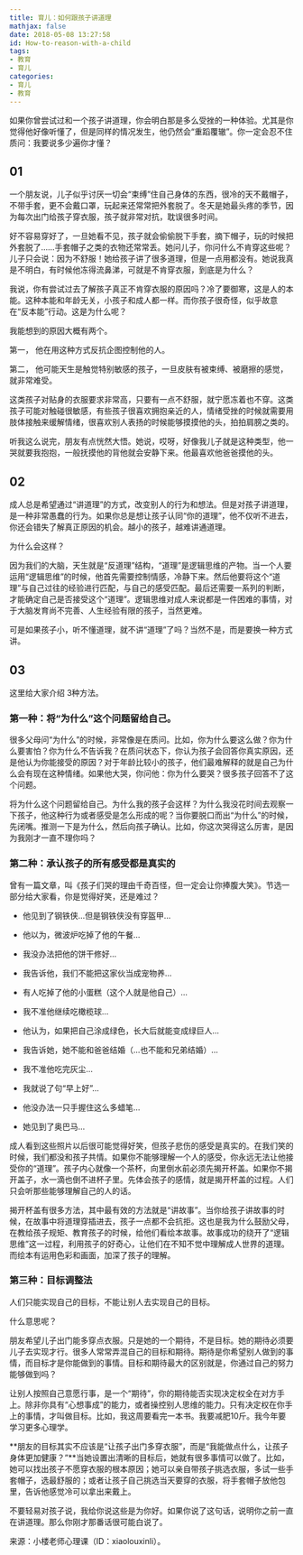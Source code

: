 ```yaml
---
title: 育儿：如何跟孩子讲道理
mathjax: false
date: 2018-05-08 13:27:58
id: How-to-reason-with-a-child
tags:
- 教育
- 育儿
categories:
- 育儿
- 教育
---
```


如果你曾尝试过和一个孩子讲道理，你会明白那是多么受挫的一种体验。尤其是你觉得他好像听懂了，但是同样的情况发生，他仍然会“重蹈覆辙”。你一定会忍不住质问：我要说多少遍你才懂？

<!---more--->

## 01

一个朋友说，儿子似乎讨厌一切会“束缚”住自己身体的东西，很冷的天不戴帽子，不带手套，更不会戴口罩，玩起来还常常把外套脱了。冬天是她最头疼的季节，因为每次出门给孩子穿衣服，孩子就非常对抗，耽误很多时间。

好不容易穿好了，一旦她看不见，孩子就会偷偷脱下手套，摘下帽子，玩的时候把外套脱了……手套帽子之类的衣物还常常丢。她问儿子，你问什么不肯穿这些呢？儿子只会说：因为不舒服！她给孩子讲了很多道理，但是一点用都没有。她说我真是不明白，有时候他冻得流鼻涕，可就是不肯穿衣服，到底是为什么？

我说，你有尝试过去了解孩子真正不肯穿衣服的原因吗？冷了要御寒，这是人的本能。这种本能和年龄无关，小孩子和成人都一样。而你孩子很奇怪，似乎故意在“反本能”行动。这是为什么呢？

我能想到的原因大概有两个。

第一，  他在用这种方式反抗企图控制他的人。

第二，  他可能天生是触觉特别敏感的孩子，一旦皮肤有被束缚、被磨擦的感觉，就非常难受。

这类孩子对贴身的衣服要求非常高，只要有一点不舒服，就宁愿冻着也不穿。这类孩子可能对触碰很敏感，有些孩子很喜欢拥抱亲近的人，情绪受挫的时候就需要用肢体接触来缓解情绪，很喜欢别人表扬的时候能够摸摸他的头，拍拍肩膀之类的。

听我这么说完，朋友有点恍然大悟。她说，哎呀，好像我儿子就是这种类型，他一哭就要我抱抱，一般抚摸他的背他就会安静下来。他最喜欢他爸爸摸他的头。

## 02

成人总是希望通过“讲道理”的方式，改变别人的行为和想法。但是对孩子讲道理，是一种非常愚蠢的行为。如果你总是想让孩子认同“你的道理”，他不仅听不进去，你还会错失了解真正原因的机会。越小的孩子，越难讲通道理。

 为什么会这样？

因为我们的大脑，天生就是“反道理”结构，“道理”是逻辑思维的产物。当一个人要运用“逻辑思维”的时候，他首先需要控制情感，冷静下来。然后他要将这个“道理”与自己过往的经验进行匹配，与自己的感受匹配。最后还需要一系列的判断，才能确定自己是否接受这个“道理”。逻辑思维对成人来说都是一件困难的事情，对于大脑发育尚不完善、人生经验有限的孩子，当然更难。 

可是如果孩子小，听不懂道理，就不讲“道理”了吗？当然不是，而是要换一种方式讲。

## 03

 这里给大家介绍 3种方法。

### 第一种：将“为什么”这个问题留给自己。

 很多父母问“为什么”的时候，非常像是在质问。比如，你为什么要这么做？你为什么要害怕？你为什么不告诉我？在质问状态下，你认为孩子会回答你真实原因，还是他认为你能接受的原因？对于年龄比较小的孩子，他们最难解释的就是自己为什么会有现在这种情绪。如果他大哭，你问他：你为什么要哭？很多孩子回答不了这个问题。

将为什么这个问题留给自己。为什么我的孩子会这样？为什么我没花时间去观察一下孩子，他这种行为或者感受是怎么形成的呢？当你要脱口而出“为什么”的时候，先闭嘴。推测一下是为什么，然后向孩子确认。比如，你这次哭得这么厉害，是因为我刚才一直不理你吗？

### 第二种：承认孩子的所有感受都是真实的

曾有一篇文章，叫《孩子们哭的理由千奇百怪，但一定会让你捧腹大笑》。节选一部分给大家看，你是觉得好笑，还是难过？

- 他见到了钢铁侠...但是钢铁侠没有穿盔甲...

- 他以为，微波炉吃掉了他的午餐...
- 我没办法把他的饼干修好...
- 我告诉他，我们不能把这家伙当成宠物养...
- 有人吃掉了他的小蛋糕（这个人就是他自己）...
- 我不准他继续吃橄榄球...
- 他认为，如果把自己涂成绿色，长大后就能变成绿巨人...
- 我告诉她，她不能和爸爸结婚（...也不能和兄弟结婚）...
- 我不准他吃完灰尘...
- 我就说了句“早上好”...
- 他没办法一只手握住这么多蜡笔...
- 她见到了奥巴马...

成人看到这些照片以后很可能觉得好笑，但孩子悲伤的感受是真实的。在我们笑的时候，我们都没和孩子共情。如果你不能够理解一个人的感受，你永远无法让他接受你的“道理”。孩子内心就像一个茶杯，向里倒水前必须先揭开杯盖。如果你不揭开盖子，水一滴也倒不进杯子里。先体会孩子的感情，就是揭开杯盖的过程。人们只会听那些能够理解自己的人的话。

揭开杯盖有很多方法，其中最有效的方法就是“讲故事”。当你给孩子讲故事的时候，在故事中将道理穿插进去，孩子一点都不会抗拒。这也是我为什么鼓励父母，在教给孩子规矩、教育孩子的时候，给他们看绘本故事。故事成功的绕开了“逻辑思维”这一过程，利用孩子的好奇心，让他们在不知不觉中理解成人世界的道理。而绘本有运用色彩和画面，加深了孩子的理解。

### 第三种：目标调整法

人们只能实现自己的目标，不能让别人去实现自己的目标。

什么意思呢？

朋友希望儿子出门能多穿点衣服。只是她的一个期待，不是目标。她的期待必须要儿子去实现才行。很多人常常弄混自己的目标和期待。期待是你希望别人做到的事情，而目标才是你能做到的事情。目标和期待最大的区别就是，你通过自己的努力能够做到吗？

让别人按照自己意愿行事，是一个“期待”，你的期待能否实现决定权全在对方手上。除非你具有“心想事成”的能力，或者操控别人思维的能力。只有决定权在你手上的事情，才叫做目标。比如，我这周要看完一本书。我要减肥10斤。我今年要学习更多心理学。

**朋友的目标其实不应该是“让孩子出门多穿衣服”，而是“我能做点什么，让孩子身体更加健康？”**当她设置出清晰的目标后，她就有很多事情可以做了。比如，她可以找出孩子不愿穿衣服的根本原因；她可以亲自带孩子挑选衣服，多试一些手套帽子，选最舒服的；或者让孩子自己挑选当天要穿的衣服，将手套帽子放他包里，告诉他感觉冷可以拿出来戴上。

不要轻易对孩子说，我给你说这些是为你好。如果你说了这句话，说明你之前一直在讲道理。那么你刚才那番话很可能白说了。

来源：小楼老师心理课（ID：xiaolouxinli）。